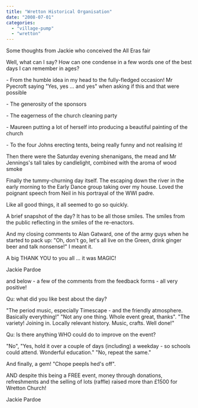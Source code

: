 ```yaml
---
title: "Wretton Historical Organisation"
date: "2008-07-01"
categories: 
  - "village-pump"
  - "wretton"
---
```


Some thoughts from Jackie who conceived the All Eras fair

Well, what can I say? How can one condense in a few words one of the best days I can remember in ages?

\- From the humble idea in my head to the fully-fledged occasion! Mr Pyecroft saying "Yes, yes ... and yes" when asking if this and that were possible

\- The generosity of the sponsors

\- The eagerness of the church cleaning party

\- Maureen putting a lot of herself into producing a beautiful painting of the church

\- To the four Johns erecting tents, being really funny and not realising it!

Then there were the Saturday evening shenanigans, the mead and Mr Jennings's tall tales by candlelight, combined with the aroma of wood smoke

Finally the tummy-churning day itself. The escaping down the river in the early morning to the Early Dance group taking over my house. Loved the poignant speech from Neil in his portrayal of the WWI padre.

Like all good things, it all seemed to go so quickly.

A brief snapshot of the day? It has to be all those smiles. The smiles from the public reflecting in the smiles of the re-enactors.

And my closing comments to Alan Gatward, one of the army guys when he started to pack up: "Oh, don't go, let's all live on the Green, drink ginger beer and talk nonsense!" I meant it.

A big THANK YOU to you all ... it was MAGIC!

Jackie Pardoe

and below - a few of the comments from the feedback forms - all very positive!

Qu: what did you like best about the day?

"The period music, especially Timescape - and the friendly atmosphere. Basically everything!" "Not any one thing. Whole event great, thanks". "The variety! Joining in. Locally relevant history. Music, crafts. Well done!"

Qu: Is there anything WHO could do to improve on the event?

"No", "Yes, hold it over a couple of days (including) a weekday - so schools could attend. Wonderful education." "No, repeat the same."

And finally, a gem! "Chope peepls hed's off".

AND despite this being a FREE event, money through donations, refreshments and the selling of lots (raffle) raised more than £1500 for Wretton Church!

Jackie Pardoe

